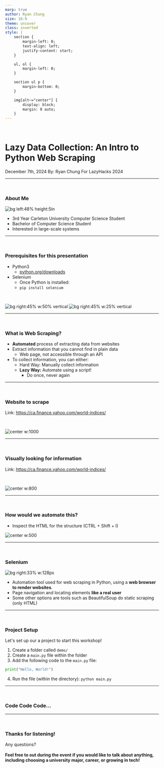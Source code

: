 ```yaml
---
marp: true
author: Ryan Chung
size: 16:9
theme: uncover
class: inverted
style: |
    section {
        margin-left: 0;
        text-align: left;
        justify-content: start;
    }

    ul, ol {
        margin-left: 0;
    }

    section ul p {
        margin-bottom: 0;
    }

    img[alt~="center"] {
        display: block;
        margin: 0 auto;
    }
---
```

<br />

# Lazy Data Collection: An Intro to Python Web Scraping

December 7th, 2024
By: Ryan Chung
For LazyHacks 2024

---

<br />

### About Me

![bg left:48% height:5in](images/profile.jpg)
* 3rd Year Carleton University Computer Science Student
* Bachelor of Computer Science Student
* Interested in large-scale systems

---
<br />

### Prerequisites for this presentation
- Python3
  - [python.org/downloads](https://www.python.org/downloads/)
- Selenium
  - Once Python is installed:
  - `pip install selenium`

<br/>

![bg right:45% w:50% vertical](images/python-logo.jpg)
![bg right:45% w:25% vertical](images/selenium-logo.png)

---
<br />

### What is Web Scraping?
* **Automated** process of extracting data from websites
* Extract information that you cannot find in plain data
  * Web page, not accessible through an API
* To collect information, you can either:
  * Hard Way: Manually collect information
  * **Lazy Way:** Automate using a script!
    * Do once, never again

---
<br />

### Website to scrape
Link: https://ca.finance.yahoo.com/world-indices/

<br/>

![center w:1000](images/website-scrape.png)

---
<br />

### Visually looking for information
Link: https://ca.finance.yahoo.com/world-indices/

<br/>

![center w:800](images/draw.png)

---
<br />

### How would we automate this?
- Inspect the HTML for the structure (CTRL + Shift + I)

![center w:500](images/real-html.png)

---
<br />

### Selenium

![bg right:33% w:128px](images/selenium-logo.png)

* Automation tool used for web scraping in Python, using a **web browser to render websites**.
* Page navigation and locating elements **like a real user**
* Some other options are tools such as BeautifulSoup do static scraping (only HTML)

---
<br />

### Project Setup
Let's set up our a project to start this workshop!
1. Create a folder called `demo/`
2. Create a `main.py` file within the folder
3. Add the following code to the `main.py` file:

```python
print("Hello, World!")
```

4. Run the file (within the directory): `python main.py`

---
<br />

### Code Code Code...

---
<br />

### Thanks for listening!
Any questions?
<br />
<br />
**Feel free to out during the event if you would like to talk about anything, including choosing a university major, career, or growing in tech!**